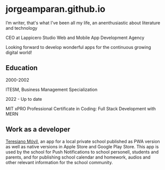 # jorgeamparan.github.io
I’m writer, that's what I've been all my life, an anenthusiastic about literature and technology

CEO at Lappicero Studio
Web and Mobile App Development Agency

Looking forward to develop wonderful apps for the continuous growing digital world!

## Education
2000-2002 

ITESM, Business Management Specialization

2022 - Up to date

MIT xPRO Professional Certificate in Coding: Full Stack Development with MERN 

## Work as a developer

[Teresiano Móvil](https://www.teresianomovil.com/), an app for a local private school published as PWA version as well as native versions in Apple Store and Google Play Store. This app is used by the school for Push Notifications to school personell, students and parents, and for publishing school calendar and homework, audios and other relevant information for the school community.

